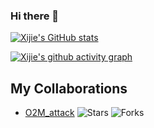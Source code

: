 ### Hi there 👋

<!--
**** is a ✨ _special_ ✨ repository because its `README.md` (this file) appears on your GitHub profile.

Here are some ideas to get you started:

- 🔭 I’m currently working on ...
- 🌱 I’m currently learning ...
- 👯 I’m looking to collaborate on ...
- 🤔 I’m looking for help with ...
- 💬 Ask me about ...
- 📫 How to reach me: ...
- 😄 Pronouns: ...
- ⚡ Fun fact: ...
-->

[![Xijie's GitHub stats](https://github-readme-stats.vercel.app/api?username=JeixHuang)](https://github.com/JeixHuang/github-readme-stats)

[![Xijie's github activity graph](https://github-readme-activity-graph.vercel.app/graph?username=JeixHuang&bg_color=fffff0&color=708090&line=24292e&point=24292e&area=true&hide_border=true)](https://github.com/JeixHuang/github-readme-activity-graph)

## My Collaborations

- [O2M_attack](https://github.com/dirtycomputer/O2M_attack) ![Stars](https://img.shields.io/github/stars/dirtycomputer/O2M_attack?style=social) ![Forks](https://img.shields.io/github/forks/dirtycomputer/O2M_attack?style=social)
